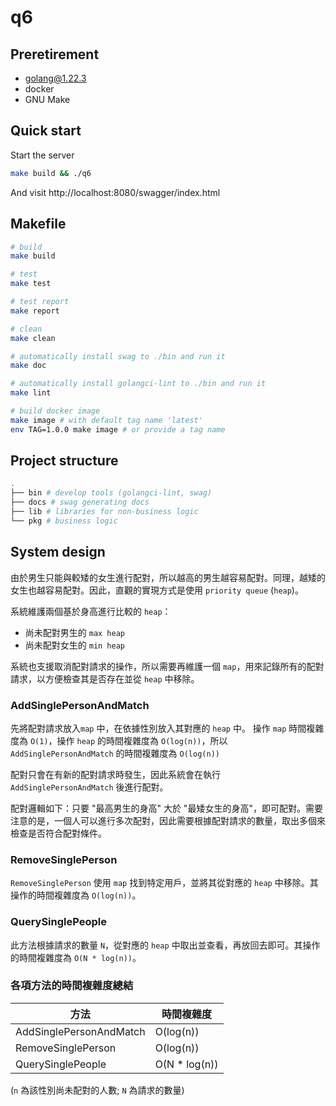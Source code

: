 # q6

## Preretirement
- golang@1.22.3
- docker
- GNU Make

## Quick start
Start the server
```bash
make build && ./q6
```
And visit http://localhost:8080/swagger/index.html

## Makefile
```bash
# build
make build

# test
make test

# test report
make report

# clean
make clean

# automatically install swag to ./bin and run it
make doc

# automatically install golangci-lint to ./bin and run it
make lint

# build docker image
make image # with default tag name 'latest'
env TAG=1.0.0 make image # or provide a tag name
```

## Project structure
```bash
.
├── bin # develop tools (golangci-lint, swag)
├── docs # swag generating docs
├── lib # libraries for non-business logic
└── pkg # business logic
```

## System design

由於男生只能與較矮的女生進行配對，所以越高的男生越容易配對。同理，越矮的女生也越容易配對。因此，直觀的實現方式是使用 `priority queue` (`heap`)。

系統維護兩個基於身高進行比較的 `heap`：
- 尚未配對男生的 `max heap`
- 尚未配對女生的 `min heap`

系統也支援取消配對請求的操作，所以需要再維護一個 `map`，用來記錄所有的配對請求，以方便檢查其是否存在並從 `heap` 中移除。

### AddSinglePersonAndMatch

先將配對請求放入`map` 中，在依據性別放入其對應的 `heap` 中。
操作 `map` 時間複雜度為 `O(1)`，操作 `heap` 的時間複雜度為 `O(log(n))`，所以 `AddSinglePersonAndMatch` 的時間複雜度為 `O(log(n))`

配對只會在有新的配對請求時發生，因此系統會在執行 `AddSinglePersonAndMatch` 後進行配對。

配對邏輯如下：只要 "最高男生的身高" 大於 "最矮女生的身高"，即可配對。需要注意的是，一個人可以進行多次配對，因此需要根據配對請求的數量，取出多個來檢查是否符合配對條件。

### RemoveSinglePerson

`RemoveSinglePerson` 使用 `map` 找到特定用戶，並將其從對應的 `heap` 中移除。其操作的時間複雜度為 `O(log(n))`。

### QuerySinglePeople

此方法根據請求的數量 `N`，從對應的 `heap` 中取出並查看，再放回去即可。其操作的時間複雜度為 `O(N * log(n))`。

### 各項方法的時間複雜度總結
| 方法                      | 時間複雜度        |
| ------------------------- | ---------------- |
| AddSinglePersonAndMatch   | O(log(n))        |
| RemoveSinglePerson        | O(log(n))        |
| QuerySinglePeople         | O(N * log(n))    |

(`n` 為該性別尚未配對的人數; `N` 為請求的數量)
